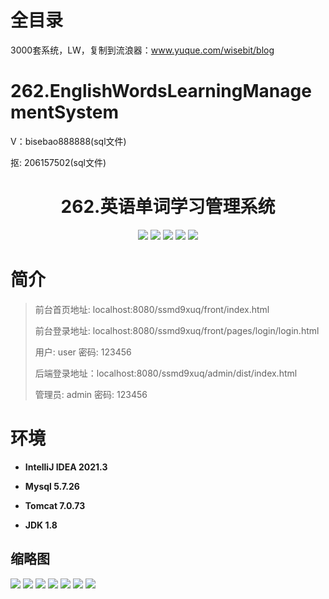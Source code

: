 # 全目录

3000套系统，LW，复制到流浪器：www.yuque.com/wisebit/blog

# 262.EnglishWordsLearningManagementSystem

<p>V：bisebao888888(sql文件)</p>
<p>抠: 206157502(sql文件)</p>

<p><h1 align="center">262.英语单词学习管理系统</h1></p>


<p align="center">
	<img src="https://img.shields.io/badge/jdk-1.8-orange.svg"/>
    <img src="https://img.shields.io/badge/spring-5.x-lightgrey.svg"/>
    <img src="https://img.shields.io/badge/springmvc-3.x-blue.svg"/>
    <img src="https://img.shields.io/badge/vue-3.x-blue.svg"/>
    <img src="https://img.shields.io/badge/mybatis-5.x-yellow.svg"/>
</p>

# 简介
>
> 
>
> 前台首页地址: localhost:8080/ssmd9xuq/front/index.html
>
> 前台登录地址: localhost:8080/ssmd9xuq/front/pages/login/login.html
>
> 用户: user 密码: 123456
>
> 后端登录地址：localhost:8080/ssmd9xuq/admin/dist/index.html
>
> 管理员: admin   密码: 123456
>

# 环境

- <b>IntelliJ IDEA 2021.3</b>

- <b>Mysql 5.7.26</b>

- <b>Tomcat 7.0.73</b>

- <b>JDK 1.8</b>




## 缩略图

![](https://bitwise.oss-cn-heyuan.aliyuncs.com/2024/9/10/f00dc719-75e2-40fd-8d4d-a8ad16bef608.png)
![](https://bitwise.oss-cn-heyuan.aliyuncs.com/2024/9/10/aa5357ac-2c8d-4017-954f-c2a42f31e338.png)
![](https://bitwise.oss-cn-heyuan.aliyuncs.com/2024/9/10/1e4c7d2d-bc1f-4e7e-8881-c3e2f574c0af.png)
![](https://bitwise.oss-cn-heyuan.aliyuncs.com/2024/9/10/37ac1df7-3d21-4dac-9ddb-4b8bb2f5033a.png)
![](https://bitwise.oss-cn-heyuan.aliyuncs.com/2024/9/10/0636158a-16a2-4d14-8d61-c68283a34a5d.png)
![](https://bitwise.oss-cn-heyuan.aliyuncs.com/2024/9/10/bb4044b6-408f-44e8-8864-4627b10b95b1.png)
![](https://bitwise.oss-cn-heyuan.aliyuncs.com/2024/9/10/d61469da-58cd-4a43-ac35-b1f9c51a4d6f.png)

